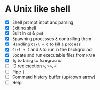 # A Unix like shell

- [X] Shell prompt input and parsing
- [X] Exiting shell
- [X] Built in `cd` & `pwd`
- [X] Spawning processes & controlling them
- [X] Handling `Ctrl + C` to kill a process
- [X] `Ctrl + Z` and `&` to run in the background 
- [X] Locate and run executable files from `PATH`
- [X] `fg` to bring to foreground
- [ ] IO redicrection `>`, `>>`, `<`
- [ ] Pipe `|`
- [ ] Command history buffer (up/down arrow)
- [ ] Help

